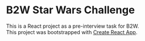 # B2W Star Wars Challenge  
This is a React project as a pre-interview task for B2W.  
This project was bootstrapped with [Create React App](https://github.com/facebookincubator/create-react-app).
